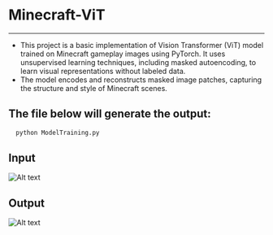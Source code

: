 
# Minecraft-ViT

---

* This project is a basic implementation of Vision Transformer (ViT) model trained on Minecraft gameplay images using PyTorch. It uses unsupervised learning techniques, including masked autoencoding, to learn visual representations without labeled data.
* The model encodes and reconstructs masked image patches, capturing the structure and style of Minecraft scenes.




## The file below will generate the output:

```bash
  python ModelTraining.py
```


## Input

![Alt text](https://github.com/user-attachments/assets/a474d057-3dec-4f80-ba5c-1f897f5e899c "Masked Input")

## Output

![Alt text](https://github.com/user-attachments/assets/8b8c973a-0d0f-4390-840e-3cd59142480c "Generated Output")
